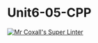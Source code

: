 # Unit6-05-CPP
[![Mr Coxall's Super Linter](https://github.com/ICS3U-Programming-TamerZ/Unit6-05-CPP/workflows/Mr%20Coxall's%20Super%20Linter/badge.svg)](https://github.com/ICS3U-Programming-TamerZ/Unit6-05-CPP/actions/)
